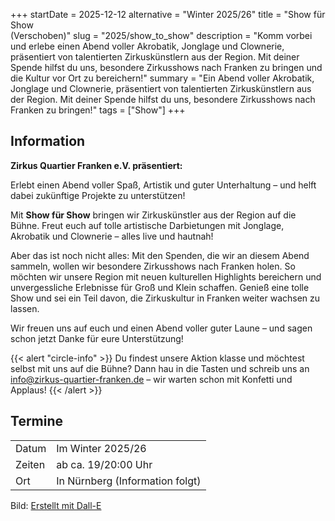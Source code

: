 +++
startDate = 2025-12-12
alternative = "Winter 2025/26"
title = "Show für Show <br> (Verschoben)"
slug =  "2025/show_to_show"
description = "Komm vorbei und erlebe einen Abend voller Akrobatik, Jonglage und Clownerie, präsentiert von talentierten Zirkuskünstlern aus der Region. Mit deiner Spende hilfst du uns, besondere Zirkusshows nach Franken zu bringen und die Kultur vor Ort zu bereichern!"
summary = "Ein Abend voller Akrobatik, Jonglage und Clownerie, präsentiert von talentierten Zirkuskünstlern aus der Region. Mit deiner Spende hilfst du uns, besondere Zirkusshows nach Franken zu bringen!"
tags = ["Show"]
+++

## Information

**Zirkus Quartier Franken e.V. präsentiert:**  

Erlebt einen Abend voller Spaß, Artistik und guter Unterhaltung – und helft dabei zukünftige Projekte zu unterstützen!

Mit **Show für Show** bringen wir Zirkuskünstler aus der Region auf die Bühne. Freut euch auf tolle artistische Darbietungen mit Jonglage, Akrobatik und Clownerie – alles live und hautnah!

Aber das ist noch nicht alles: Mit den Spenden, die wir an diesem Abend sammeln, wollen wir besondere Zirkusshows nach Franken holen. So möchten wir unsere Region mit neuen kulturellen Highlights bereichern und unvergessliche Erlebnisse für Groß und Klein schaffen. Genieß eine tolle Show und sei ein Teil davon, die Zirkuskultur in Franken weiter wachsen zu lassen.

Wir freuen uns auf euch und einen Abend voller guter Laune – und sagen schon jetzt Danke für eure Unterstützung!

{{< alert "circle-info" >}}
Du findest unsere Aktion klasse und möchtest selbst mit uns auf die Bühne? Dann hau in die Tasten und schreib uns an info@zirkus-quartier-franken.de – wir warten schon mit Konfetti und Applaus!
{{< /alert >}}


## Termine
|||
|---|---|
|Datum|Im Winter 2025/26|
|Zeiten| ab ca. 19/20:00 Uhr|
|Ort|In Nürnberg (Information folgt)|


Bild: [Erstellt mit Dall-E](https://openai.com/index/dall-e-3/)